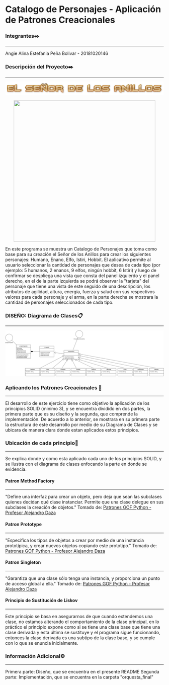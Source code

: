 # Catalogo de Personajes - Aplicación de Patrones Creacionales

### Integrantes✒️
---
Angie Alina Estefania Peña Bolivar - 20181020146

### Descripción del Proyecto✒️
---
<p align="center"> <img src="https://github.com/aebolivar/Catalogo-de-Personajes/blob/master/imagenesREADME/TituloJuego.png"> </p> 
<p align="center"> <img src="https://github.com/aebolivar/Catalogo-de-Personajes/blob/master/imagenesREADME/El%20se%C3%B1or%20de%20los%20Anillos.jpg" align="center" height="450" width="450" > </p> 

En este programa se muestra un Catalogo de Personajes que toma como base para su creación el Señor de los Anillos para crear los siguientes personajes: Humano, Enano, Elfo, Istiri, Hobbit. El aplicativo permite al usuario seleccionar la cantidad de personajes que desea de cada tipo (por ejemplo: 5 humanos, 2 enanos, 9 elfos, ningún hobbit, 6 Istiri) y luego de confirmar se despliega una vista que consta del panel izquierdo y el panel derecho, en el de la parte izquierda se podrá observar la "tarjeta" del personaje que tiene una vista de este seguido de una descripción, los atributos de agilidad, altura, energia, fuerza y salud con sus respectivos valores para cada personaje y el arma, en la parte derecha se mostrara la cantidad de personajes seleccionados de cada tipo.

### DISEÑO: Diagrama de Clases📋
--- 	
![Diagrama de clases: PRU](https://github.com/aebolivar/Aplicacion_principios_SOLID/blob/master/Diagrama%20de%20Clases/Diagrama%20de%20Clases.png)

### Aplicando los Patrones Creacionales 🔧
---
El desarrollo de este ejercicio tiene como objetivo la aplicación de los principios SOLID (minimo 3), y se encuentra dividido en dos partes, la primera parte que es su diseño y la segunda, que comprende la implementación. De acuerdo a lo anterior, se mostrara en su primera parte la estructura de este desarrollo por medio de su Diagrama de Clases y se ubicara de manera clara donde estan aplicados estos principios. 

### Ubicación de cada principio📌
---
Se explica donde y como esta aplicado cada uno de los principios SOLID, y se ilustra con el diagrama de clases enfocando la parte en donde se evidencia.

#### Patron Method Factory
---
"Define una interfaz para crear un objeto, pero deja que sean las subclases quienes decidan qué clase instanciar. Permite que una clase delegue en sus subclases la creación de objetos." Tomado de: <a href="https://github.com/apdaza/patrones-gof-python">Patrones GOF Python - Profesor Alejandro Daza</a>

#### Patron Prototype
---
"Especifica los tipos de objetos a crear por medio de una instancia prototípica, y crear nuevos objetos copiando este prototipo." Tomado de: <a href="https://github.com/apdaza/patrones-gof-python">Patrones GOF Python - Profesor Alejandro Daza</a>

#### Patron Singleton
---
"Garantiza que una clase sólo tenga una instancia, y proporciona un punto de acceso global a ella." Tomado de: <a href="https://github.com/apdaza/patrones-gof-python">Patrones GOF Python - Profesor Alejandro Daza</a>

#### Principio de Sustitución de Liskov
---
Este principio se basa en asegurarnos de que cuando extendemos una clase, no estamos alterando el comportamiento de la clase principal, en lo práctico el principio expone como si se tiene una clase base que tiene una clase derivada y esta última se sustituye y el programa sigue funcionando, entonces la clase derivada es una subtipo de la clase base, y se cumple con lo que se enuncia inicialmente.

### Información Adicional⚙️
---
Primera parte: Diseño, que se encuentra en el presente README
Segunda parte: Implementación, que se encuentra en la carpeta "orquesta_final"
